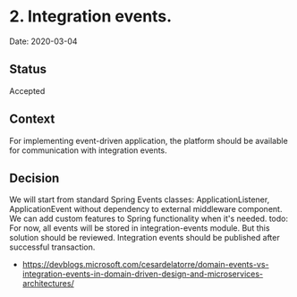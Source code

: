 # 2. Integration events.
Date: 2020-03-04

## Status
Accepted

## Context
For implementing event-driven application, the platform should be available for communication with integration events.

## Decision
We will start from standard Spring Events classes: ApplicationListener, ApplicationEvent without dependency to external middleware component. We can add custom features to Spring functionality when it's needed.
todo: For now, all events will be stored in integration-events module. But this solution should be reviewed. Integration events should be published after successful transaction.
- https://devblogs.microsoft.com/cesardelatorre/domain-events-vs-integration-events-in-domain-driven-design-and-microservices-architectures/
